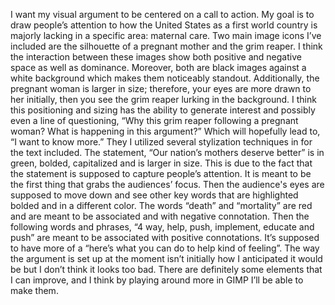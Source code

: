 I want my visual argument to be centered on a call to action. My goal is to draw people’s attention to how the United States as a first world country is majorly lacking in a specific area: maternal care. Two main image icons I’ve included are the silhouette of a pregnant mother and the grim reaper. I think the interaction between these images show both positive and negative space as well as dominance. Moreover, both are black images against a white background which makes them noticeably standout. Additionally, the pregnant woman is larger in size; therefore, your eyes are more drawn to her initially, then you see the grim reaper lurking in the background. I think this positioning and sizing has the ability to generate interest and possibly even a line of questioning, “Why this grim reaper following a pregnant woman? What is happening in this argument?” Which will hopefully lead to, “I want to know more.” They I utilized several stylization techniques in for the text included. The statement, “Our nation’s mothers deserve better” is in green, bolded, capitalized and is larger in size. This is due to the fact that the statement is supposed to capture people’s attention. It is meant to be the first thing that grabs the audiences’ focus. Then the audience's eyes are supposed to move down and see other key words that are highlighted bolded and in a different color. The words “death” and “mortality” are red and are meant to be associated and with negative connotation. Then the following words and phrases, “4 way, help, push, implement, educate and push” are meant to be associated with positive connotations. It’s supposed to have more of a “here’s what you can do to help kind of feeling”.  The way the argument is set up at the moment isn’t initially how I anticipated it would be but I don’t think it looks too bad. There are definitely some elements that I can improve, and I think by playing around more in GIMP I’ll be able to make them. 
